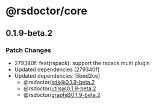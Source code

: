 # @rsdoctor/core

## 0.1.9-beta.2

### Patch Changes

- 279340f: feat(rspack): support the rspack multi plugin
- Updated dependencies [279340f]
- Updated dependencies [5bed2ce]
  - @rsdoctor/sdk@0.1.9-beta.2
  - @rsdoctor/utils@0.1.9-beta.2
  - @rsdoctor/graph@0.1.9-beta.2
